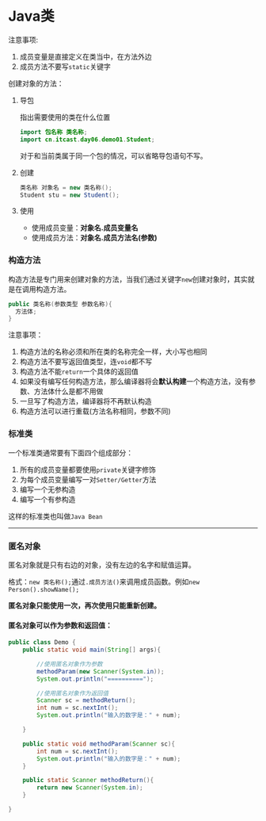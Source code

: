 # Java类



注意事项:

1. 成员变量是直接定义在类当中，在方法外边
2. 成员方法不要写`static`关键字



创建对象的方法：

1. 导包

   指出需要使用的类在什么位置

   ```java
   import 包名称 类名称;
   import cn.itcast.day06.demo01.Student;
   ```

   对于和当前类属于同一个包的情况，可以省略导包语句不写。

2. 创建

   ```java
   类名称 对象名 = new 类名称();
   Student stu = new Student();
   ```

   

3. 使用

   - 使用成员变量：**对象名.成员变量名**
   - 使用成员方法：**对象名.成员方法名(参数)** 



### 构造方法

构造方法是专门用来创建对象的方法，当我们通过关键字`new`创建对象时，其实就是在调用构造方法。

```java
public 类名称(参数类型 参数名称){
  方法体;
}
```



注意事项：

1. 构造方法的名称必须和所在类的名称完全一样，大小写也相同
2. 构造方法不要写返回值类型，连`void`都不写
3. 构造方法不能`return`一个具体的返回值
4. 如果没有编写任何构造方法，那么编译器将会**默认构建**一个构造方法，没有参数、方法体什么是都不用做
5. 一旦写了构造方法，编译器将不再默认构造
6. 构造方法可以进行重载(方法名称相同，参数不同)



### 标准类

一个标准类通常要有下面四个组成部分：

1. 所有的成员变量都要使用`private`关键字修饰
2. 为每个成员变量编写一对`Setter/Getter`方法
3. 编写一个无参构造
4. 编写一个有参构造

这样的标准类也叫做`Java Bean`

---

### 匿名对象

匿名对象就是只有右边的对象，没有左边的名字和赋值运算。

格式：`new 类名称();`通过`.成员方法()`来调用成员函数。例如`new Person().showName();`

**匿名对象只能使用一次，再次使用只能重新创建。**

#### 匿名对象可以作为参数和返回值：

```java
public class Demo {
    public static void main(String[] args){

        //使用匿名对象作为参数
        methodParam(new Scanner(System.in));
        System.out.println("==========");

        //使用匿名对象作为返回值
        Scanner sc = methodReturn();
        int num = sc.nextInt();
        System.out.println("输入的数字是：" + num);

    }

    public static void methodParam(Scanner sc){
        int num = sc.nextInt();
        System.out.println("输入的数字是：" + num);
    }

    public static Scanner methodReturn(){
        return new Scanner(System.in);
    }

}
```

